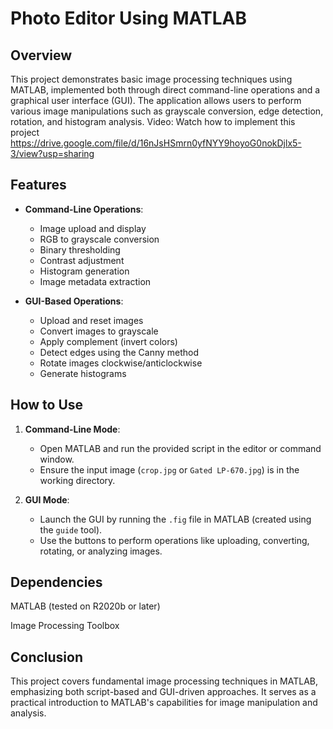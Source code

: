 # Photo Editor Using MATLAB

## Overview
This project demonstrates basic image processing techniques using MATLAB, implemented both through direct command-line operations and a graphical user interface (GUI). The application allows users to perform various image manipulations such as grayscale conversion, edge detection, rotation, and histogram analysis.
Video: Watch how to implement this project  https://drive.google.com/file/d/16nJsHSmrn0yfNYY9hoyoG0nokDjlx5-3/view?usp=sharing

## Features
- **Command-Line Operations**:
  - Image upload and display
  - RGB to grayscale conversion
  - Binary thresholding
  - Contrast adjustment
  - Histogram generation
  - Image metadata extraction

- **GUI-Based Operations**:
  - Upload and reset images
  - Convert images to grayscale
  - Apply complement (invert colors)
  - Detect edges using the Canny method
  - Rotate images clockwise/anticlockwise
  - Generate histograms

## How to Use
1. **Command-Line Mode**:
   - Open MATLAB and run the provided script in the editor or command window.
   - Ensure the input image (`crop.jpg` or `Gated LP-670.jpg`) is in the working directory.

2. **GUI Mode**:
   - Launch the GUI by running the `.fig` file in MATLAB (created using the `guide` tool).
   - Use the buttons to perform operations like uploading, converting, rotating, or analyzing images.

## Dependencies
MATLAB (tested on R2020b or later)

Image Processing Toolbox

## Conclusion

This project covers fundamental image processing techniques in MATLAB, emphasizing both script-based and GUI-driven approaches. It serves as a practical introduction to MATLAB's capabilities for image manipulation and analysis.
